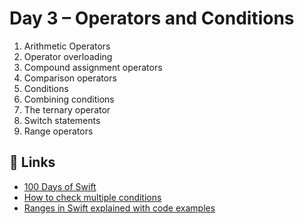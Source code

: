 # Day 3 – Operators and Conditions

1. Arithmetic Operators
2. Operator overloading
3. Compound assignment operators
4. Comparison operators
5. Conditions
6. Combining conditions
7. The ternary operator
8. Switch statements
9. Range operators

## 🔗 Links
- [100 Days of Swift](https://www.hackingwithswift.com/100/3)
- [How to check multiple conditions](https://www.hackingwithswift.com/quick-start/understanding-swift/how-to-check-multiple-conditions)
- [Ranges in Swift explained with code examples](https://www.avanderlee.com/swift/ranges-explained/)
